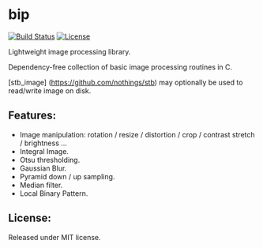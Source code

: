 # bip

[![Build Status](https://travis-ci.org/jnbraun/bip.svg?branch=master)](https://travis-ci.org/jnbraun/bip/)
[![License](https://img.shields.io/badge/license-MIT-blue.svg)](LICENSE)

Lightweight image processing library.

Dependency-free collection of basic image processing routines in C. 

[stb_image] (https://github.com/nothings/stb) may optionally be used to read/write image on disk.


## Features:

* Image manipulation: rotation / resize / distortion / crop / contrast stretch / brightness ...
* Integral Image.
* Otsu thresholding.
* Gaussian Blur.
* Pyramid down / up sampling.
* Median filter.
* Local Binary Pattern. 

## License:

Released under MIT license.
